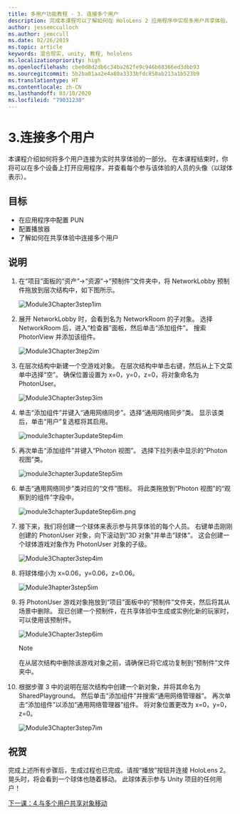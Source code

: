 ```yaml
---
title: 多用户功能教程 - 3. 连接多个用户
description: 完成本课程可以了解如何在 HoloLens 2 应用程序中实现多用户共享体验。
author: jessemcculloch
ms.author: jemccull
ms.date: 02/26/2019
ms.topic: article
keywords: 混合现实, unity, 教程, hololens
ms.localizationpriority: high
ms.openlocfilehash: cbe0d8d2db6c34ba262fe9c946b68366ed3dbb93
ms.sourcegitcommit: 5b2ba01aa2e4a80a3333bfdc850ab213a1b523b9
ms.translationtype: HT
ms.contentlocale: zh-CN
ms.lasthandoff: 03/10/2020
ms.locfileid: "79031230"
---
```

# <a name="3-connecting-multiple-users"></a>3.连接多个用户

本课程介绍如何将多个用户连接为实时共享体验的一部分。 在本课程结束时，你将可以在多个设备上打开应用程序，并查看每个参与该体验的人员的头像（以球体表示）。

## <a name="objectives"></a>目标

* 在应用程序中配置 PUN
* 配置播放器
* 了解如何在共享体验中连接多个用户

## <a name="instructions"></a>说明

1. 在“项目”面板的“资产”->“资源”->“预制件”文件夹中，将 NetworkLobby 预制件拖放到层次结构中，如下图所示。

    ![Module3Chapter3step1im](images/module3chapter3step1im.PNG)

2. 展开 NetworkLobby 时，会看到名为 NetworkRoom 的子对象。 选择 NetworkRoom 后，进入“检查器”面板，然后单击“添加组件”。 搜索 PhotonView 并添加该组件。

    ![Module3Chapter3tep2im](images/module3chapter3step2im.PNG)

3. 在层次结构中新建一个空游戏对象。 在层次结构中单击右键，然后从上下文菜单中选择“空”。 确保位置设置为 x=0，y=0，z=0，将对象命名为 PhotonUser。

    ![Module3Chapter3step3im](images/module3chapter3step3im.PNG)

4. 单击“添加组件”并键入“通用网络同步”。选择“通用网络同步”类。 显示该类后，单击“用户”复选框将其启用。

    ![module3chapter3updateStep4im](images/module3chapter3updateStep4im.png)

5. 再次单击“添加组件”并键入“Photon 视图”。 选择下拉列表中显示的“Photon 视图”类。

    ![module3chapter3updateStep5im](images/module3chapter3updateStep5im.png)

6. 单击“通用网络同步”类对应的“文件”图标。 将此类拖放到“Photon 视图”的“观察到的组件”字段中。

    ![module3chapter3updateStep6im.png](images/module3chapter3updateStep6im.png)

7. 接下来，我们将创建一个球体来表示参与共享体验的每个人员。 右键单击刚刚创建的 PhotonUser 对象，向下滚动到“3D 对象”并单击“球体”。 这会创建一个球体游戏对象作为 PhotonUser 对象的子级。

    ![Module3Chapter3step4im](images/module3chapter3step4im.PNG)

8. 将球体缩小为 x=0.06，y=0.06，z=0.06。

    ![Module3hapter3step5im](images/module3chapter3step5im.PNG)

9. 将 PhotonUser 游戏对象拖放到“项目”面板中的“预制件”文件夹，然后将其从场景中删除。 现已创建一个预制件，在共享体验中生成或实例化新的玩家时，可以使用该预制件。

    ![Module3Chapter3step6im](images/module3chapter3step6im.PNG)

    >[!NOTE]
    >在从层次结构中删除该游戏对象之前，请确保已将它成功复制到“预制件”文件夹中。

10. 根据步骤 3 中的说明在层次结构中创建一个新对象，并将其命名为 SharedPlayground。 然后单击“添加组件”并搜索“通用网络管理器”。  再次单击“添加组件”以添加“通用网络管理器”组件。 将对象位置更改为 x=0，y=0，z=0。

    ![Module3Chapter3step7im](images/module3chapter3step7im.PNG)

## <a name="congratulations"></a>祝贺

完成上述所有步骤后，生成过程也已完成。请按“播放”按钮并连接 HoloLens 2。 晃头时，将会看到一个球体也随着移动。 此球体表示参与 Unity 项目的任何用户！

[下一课：4.与多个用户共享对象移动](mrlearning-sharing(photon)-ch4.md)
